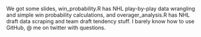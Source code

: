 We got some slides, win_probability.R has NHL play-by-play data wrangling and simple win probability calculations, and overager_analysis.R has NHL draft data scraping and team draft tendency stuff. I barely know how to use GitHub, @ me on twitter with questions.
